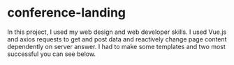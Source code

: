 # conference-landing
In this project, I used my web design and web developer skills. I used Vue.js and axios requests to get and post data and reactively change page content dependently on server answer.
I had to make some templates and two most successful you can see below.
